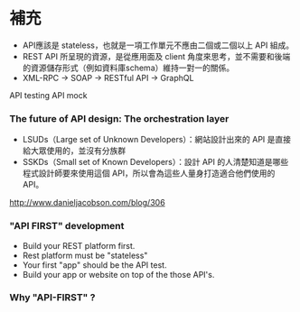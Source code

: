 # 補充

* API應該是 stateless，也就是一項工作單元不應由二個或二個以上 API 組成。
* REST API 所呈現的資源，是從應用面及 client 角度來思考，並不需要和後端的資源儲存形式（例如資料庫schema）維持一對一的關係。
* XML-RPC -> SOAP -> RESTful API -> GraphQL

API testing
API mock

### The future of API design: The orchestration layer

* LSUDs（Large set of Unknown Developers）：網站設計出來的 API 是直接給大眾使用的，並沒有分族群
* SSKDs（Small set of Known Developers）：設計 API 的人清楚知道是哪些程式設計師要來使用這個 API，所以會為這些人量身打造適合他們使用的 API。

http://www.danieljacobson.com/blog/306


### "API FIRST" development

* Build your REST platform first.
* Rest platform must be "stateless"
* Your first "app" should be the API test.
* Build your app or website on top of the those API's.

### Why "API-FIRST" ?
